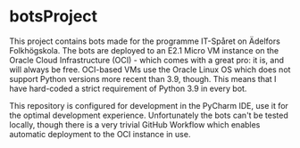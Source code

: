 # botsProject
This project contains bots made for the programme IT-Spåret on Ädelfors Folkhögskola.
The bots are deployed to an E2.1 Micro VM instance on the Oracle Cloud Infrastructure (OCI) - which comes with a great pro: it is, and will always be free.
OCI-based VMs use the Oracle Linux OS which does not support Python versions more recent than 3.9, though.
This means that I have hard-coded a strict requirement of Python 3.9 in every bot.

This repository is configured for development in the PyCharm IDE, use it for the optimal development experience.
Unfortunately the bots can't be tested locally, though there is a very trivial GitHub Workflow which enables automatic deployment to the OCI
instance in use.
